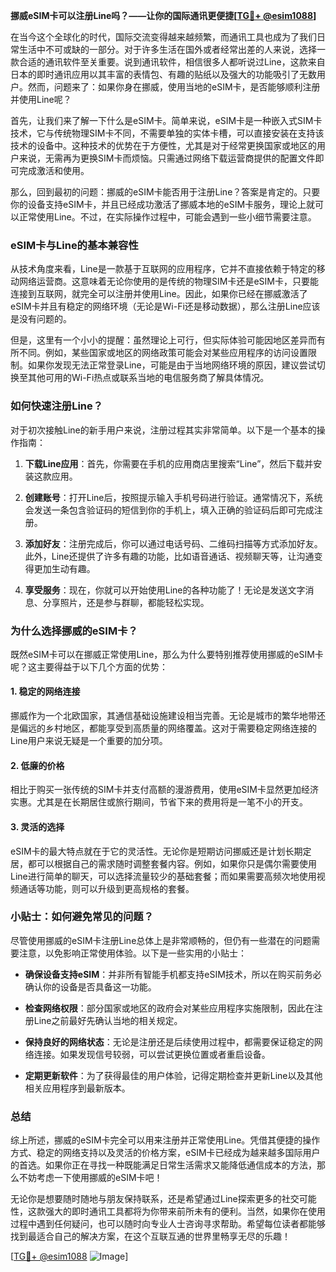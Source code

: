 **挪威eSIM卡可以注册Line吗？——让你的国际通讯更便捷[[TG💪+ @esim1088](https://t.me/s/esim1088)]**

在当今这个全球化的时代，国际交流变得越来越频繁，而通讯工具也成为了我们日常生活中不可或缺的一部分。对于许多生活在国外或者经常出差的人来说，选择一款合适的通讯软件至关重要。说到通讯软件，相信很多人都听说过Line，这款来自日本的即时通讯应用以其丰富的表情包、有趣的贴纸以及强大的功能吸引了无数用户。然而，问题来了：如果你身在挪威，使用当地的eSIM卡，是否能够顺利注册并使用Line呢？

首先，让我们来了解一下什么是eSIM卡。简单来说，eSIM卡是一种嵌入式SIM卡技术，它与传统物理SIM卡不同，不需要单独的实体卡槽，可以直接安装在支持该技术的设备中。这种技术的优势在于方便性，尤其是对于经常更换国家或地区的用户来说，无需再为更换SIM卡而烦恼。只需通过网络下载运营商提供的配置文件即可完成激活和使用。

那么，回到最初的问题：挪威的eSIM卡能否用于注册Line？答案是肯定的。只要你的设备支持eSIM卡，并且已经成功激活了挪威本地的eSIM卡服务，理论上就可以正常使用Line。不过，在实际操作过程中，可能会遇到一些小细节需要注意。

### eSIM卡与Line的基本兼容性

从技术角度来看，Line是一款基于互联网的应用程序，它并不直接依赖于特定的移动网络运营商。这意味着无论你使用的是传统的物理SIM卡还是eSIM卡，只要能连接到互联网，就完全可以注册并使用Line。因此，如果你已经在挪威激活了eSIM卡并且有稳定的网络环境（无论是Wi-Fi还是移动数据），那么注册Line应该是没有问题的。

但是，这里有一个小小的提醒：虽然理论上可行，但实际体验可能因地区差异而有所不同。例如，某些国家或地区的网络政策可能会对某些应用程序的访问设置限制。如果你发现无法正常登录Line，可能是由于当地网络环境的原因，建议尝试切换至其他可用的Wi-Fi热点或联系当地的电信服务商了解具体情况。

### 如何快速注册Line？

对于初次接触Line的新手用户来说，注册过程其实非常简单。以下是一个基本的操作指南：

1. **下载Line应用**：首先，你需要在手机的应用商店里搜索“Line”，然后下载并安装这款应用。
   
2. **创建账号**：打开Line后，按照提示输入手机号码进行验证。通常情况下，系统会发送一条包含验证码的短信到你的手机上，填入正确的验证码后即可完成注册。

3. **添加好友**：注册完成后，你可以通过电话号码、二维码扫描等方式添加好友。此外，Line还提供了许多有趣的功能，比如语音通话、视频聊天等，让沟通变得更加生动有趣。

4. **享受服务**：现在，你就可以开始使用Line的各种功能了！无论是发送文字消息、分享照片，还是参与群聊，都能轻松实现。

### 为什么选择挪威的eSIM卡？

既然eSIM卡可以在挪威正常使用Line，那么为什么要特别推荐使用挪威的eSIM卡呢？这主要得益于以下几个方面的优势：

#### 1. 稳定的网络连接

挪威作为一个北欧国家，其通信基础设施建设相当完善。无论是城市的繁华地带还是偏远的乡村地区，都能享受到高质量的网络覆盖。这对于需要稳定网络连接的Line用户来说无疑是一个重要的加分项。

#### 2. 低廉的价格

相比于购买一张传统的SIM卡并支付高额的漫游费用，使用eSIM卡显然更加经济实惠。尤其是在长期居住或旅行期间，节省下来的费用将是一笔不小的开支。

#### 3. 灵活的选择

eSIM卡的最大特点就在于它的灵活性。无论你是短期访问挪威还是计划长期定居，都可以根据自己的需求随时调整套餐内容。例如，如果你只是偶尔需要使用Line进行简单的聊天，可以选择流量较少的基础套餐；而如果需要高频次地使用视频通话等功能，则可以升级到更高规格的套餐。

### 小贴士：如何避免常见的问题？

尽管使用挪威的eSIM卡注册Line总体上是非常顺畅的，但仍有一些潜在的问题需要注意，以免影响正常使用体验。以下是一些实用的小贴士：

- **确保设备支持eSIM**：并非所有智能手机都支持eSIM技术，所以在购买前务必确认你的设备是否具备这一功能。
  
- **检查网络权限**：部分国家或地区的政府会对某些应用程序实施限制，因此在注册Line之前最好先确认当地的相关规定。

- **保持良好的网络状态**：无论是注册还是后续使用过程中，都需要保证稳定的网络连接。如果发现信号较弱，可以尝试更换位置或者重启设备。

- **定期更新软件**：为了获得最佳的用户体验，记得定期检查并更新Line以及其他相关应用程序到最新版本。

### 总结

综上所述，挪威的eSIM卡完全可以用来注册并正常使用Line。凭借其便捷的操作方式、稳定的网络支持以及灵活的价格方案，eSIM卡已经成为越来越多国际用户的首选。如果你正在寻找一种既能满足日常生活需求又能降低通信成本的方法，那么不妨考虑一下使用挪威的eSIM卡吧！

无论你是想要随时随地与朋友保持联系，还是希望通过Line探索更多的社交可能性，这款强大的即时通讯工具都将为你带来前所未有的便利。当然，如果你在使用过程中遇到任何疑问，也可以随时向专业人士咨询寻求帮助。希望每位读者都能够找到最适合自己的解决方案，在这个互联互通的世界里畅享无尽的乐趣！

[[TG💪+ @esim1088](https://t.me/s/esim1088) ![Image](https://i.postimg.cc/4NQfJmqS/Snipaste-2025-05-13-00-14-12.png)]